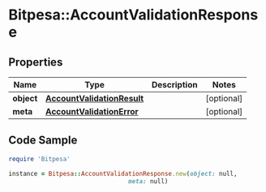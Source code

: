 # Bitpesa::AccountValidationResponse

## Properties

Name | Type | Description | Notes
------------ | ------------- | ------------- | -------------
**object** | [**AccountValidationResult**](AccountValidationResult.md) |  | [optional] 
**meta** | [**AccountValidationError**](AccountValidationError.md) |  | [optional] 

## Code Sample

```ruby
require 'Bitpesa'

instance = Bitpesa::AccountValidationResponse.new(object: null,
                                 meta: null)
```


